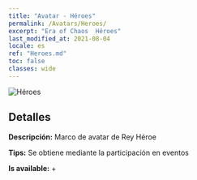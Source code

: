 ```yaml
---
title: "Avatar - Héroes"
permalink: /Avatars/Heroes/
excerpt: "Era of Chaos  Héroes"
last_modified_at: 2021-08-04
locale: es
ref: "Heroes.md"
toc: false
classes: wide
---
```

 ![Héroes](/images/a/avatarFrame_49.png)

## Detalles

 **Descripción:** Marco de avatar de Rey Héroe 

 **Tips:** Se obtiene mediante la participación en eventos 

 **Is available:**  + 

